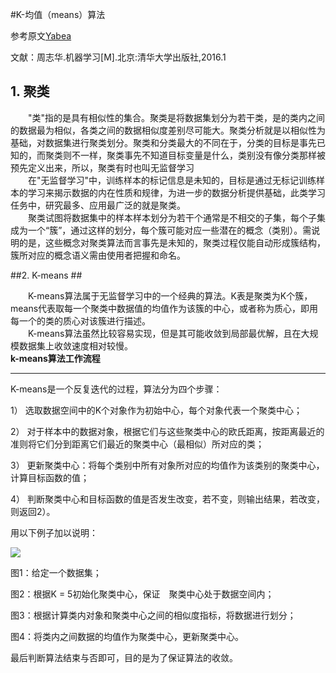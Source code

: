 #K-均值（means）算法<br>

参考原文[Yabea](https://www.cnblogs.com/ybjourney/p/4714870.html)

文献：周志华.机器学习[M].北京:清华大学出版社,2016.1

## 1. 聚类 ##
&ensp;&ensp;&ensp;&ensp;"类"指的是具有相似性的集合。聚类是将数据集划分为若干类，是的类内之间的数据最为相似，各类之间的数据相似度差别尽可能大。聚类分析就是以相似性为基础，对数据集进行聚类划分。聚类和分类最大的不同在于，分类的目标是事先已知的，而聚类则不一样，聚类事先不知道目标变量是什么，类别没有像分类那样被预先定义出来，所以，聚类有时也叫无监督学习<br>
&ensp;&ensp;&ensp;&ensp;在"无监督学习"中，训练样本的标记信息是未知的，目标是通过无标记训练样本的学习来揭示数据的内在性质和规律，为进一步的数据分析提供基础，此类学习任务中，研究最多、应用最广泛的就是聚类。<br>
&ensp;&ensp;&ensp;&ensp;聚类试图将数据集中的样本样本划分为若干个通常是不相交的子集，每个子集成为一个“簇”，通过这样的划分，每个簇可能对应一些潜在的概念（类别）。需说明的是，这些概念对聚类算法而言事先是未知的，聚类过程仅能自动形成簇结构，簇所对应的概念语义需由使用者把握和命名。

##2. K-means ##

&ensp;&ensp;&ensp;&ensp;K-means算法属于无监督学习中的一个经典的算法。K表是聚类为K个簇，means代表取每一个聚类中数据值的均值作为该簇的中心，或者称为质心，即用每一个的类的质心对该簇进行描述。<br>
&ensp;&ensp;&ensp;&ensp;K-means算法虽然比较容易实现，但是其可能收敛到局部最优解，且在大规模数据集上收敛速度相对较慢。<br>
**k-means算法工作流程**
***
K-means是一个反复迭代的过程，算法分为四个步骤：

1） 选取数据空间中的K个对象作为初始中心，每个对象代表一个聚类中心；

2） 对于样本中的数据对象，根据它们与这些聚类中心的欧氏距离，按距离最近的准则将它们分到距离它们最近的聚类中心（最相似）所对应的类；

3） 更新聚类中心：将每个类别中所有对象所对应的均值作为该类别的聚类中心，计算目标函数的值；

4） 判断聚类中心和目标函数的值是否发生改变，若不变，则输出结果，若改变，则返回2）。

用以下例子加以说明：

![](https://i.imgur.com/hPk4QRv.png)

图1：给定一个数据集；

图2：根据K = 5初始化聚类中心，保证　聚类中心处于数据空间内；

图3：根据计算类内对象和聚类中心之间的相似度指标，将数据进行划分；

图4：将类内之间数据的均值作为聚类中心，更新聚类中心。

最后判断算法结束与否即可，目的是为了保证算法的收敛。